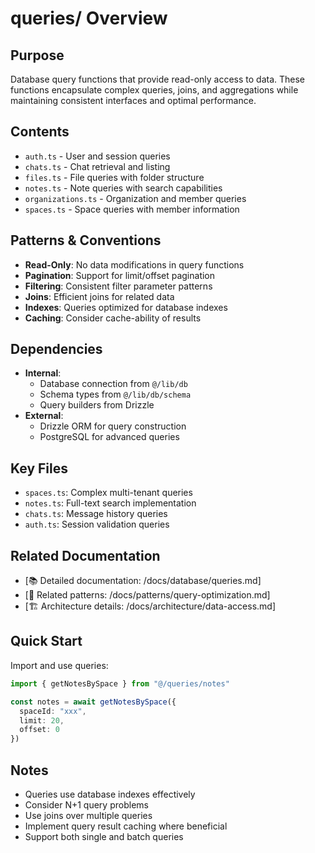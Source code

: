 # queries/ Overview

## Purpose
Database query functions that provide read-only access to data. These functions encapsulate complex queries, joins, and aggregations while maintaining consistent interfaces and optimal performance.

## Contents
- `auth.ts` - User and session queries
- `chats.ts` - Chat retrieval and listing
- `files.ts` - File queries with folder structure
- `notes.ts` - Note queries with search capabilities
- `organizations.ts` - Organization and member queries
- `spaces.ts` - Space queries with member information

## Patterns & Conventions
- **Read-Only**: No data modifications in query functions
- **Pagination**: Support for limit/offset pagination
- **Filtering**: Consistent filter parameter patterns
- **Joins**: Efficient joins for related data
- **Indexes**: Queries optimized for database indexes
- **Caching**: Consider cache-ability of results

## Dependencies
- **Internal**: 
  - Database connection from `@/lib/db`
  - Schema types from `@/lib/db/schema`
  - Query builders from Drizzle
- **External**: 
  - Drizzle ORM for query construction
  - PostgreSQL for advanced queries

## Key Files
- `spaces.ts`: Complex multi-tenant queries
- `notes.ts`: Full-text search implementation
- `chats.ts`: Message history queries
- `auth.ts`: Session validation queries

## Related Documentation
- [📚 Detailed documentation: /docs/database/queries.md]
- [🔗 Related patterns: /docs/patterns/query-optimization.md]
- [🏗️ Architecture details: /docs/architecture/data-access.md]

## Quick Start
Import and use queries:
```typescript
import { getNotesBySpace } from "@/queries/notes"

const notes = await getNotesBySpace({
  spaceId: "xxx",
  limit: 20,
  offset: 0
})
```

## Notes
- Queries use database indexes effectively
- Consider N+1 query problems
- Use joins over multiple queries
- Implement query result caching where beneficial
- Support both single and batch queries